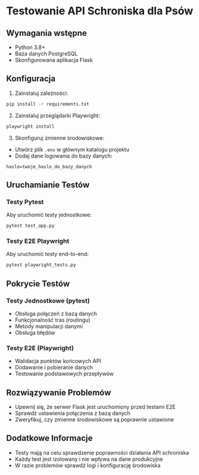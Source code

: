 # Testowanie API Schroniska dla Psów

## Wymagania wstępne

- Python 3.8+
- Baza danych PostgreSQL
- Skonfigurowana aplikacja Flask

## Konfiguracja

1. Zainstaluj zależności:
```bash
pip install -r requirements.txt
```

2. Zainstaluj przeglądarki Playwright:
```bash
playwright install
```

3. Skonfiguruj zmienne środowiskowe:
- Utwórz plik `.env` w głównym katalogu projektu
- Dodaj dane logowania do bazy danych:
```
haslo=twoje_haslo_do_bazy_danych
```

## Uruchamianie Testów

### Testy Pytest
Aby uruchomić testy jednostkowe:
```bash
pytest test_app.py
```

### Testy E2E Playwright
Aby uruchomić testy end-to-end:
```bash
pytest playwright_tests.py
```

## Pokrycie Testów

### Testy Jednostkowe (pytest)
- Obsługa połączeń z bazą danych
- Funkcjonalność tras (routingu)
- Metody manipulacji danymi
- Obsługa błędów

### Testy E2E (Playwright)
- Walidacja punktów końcowych API
- Dodawanie i pobieranie danych
- Testowanie podstawowych przepływów

## Rozwiązywanie Problemów
- Upewnij się, że serwer Flask jest uruchomiony przed testami E2E
- Sprawdź ustawienia połączenia z bazą danych
- Zweryfikuj, czy zmienne środowiskowe są poprawnie ustawione

## Dodatkowe Informacje
- Testy mają na celu sprawdzenie poprawności działania API schroniska
- Każdy test jest izolowany i nie wpływa na dane produkcyjne
- W razie problemów sprawdź logi i konfigurację środowiska
